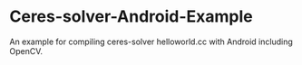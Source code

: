 # Ceres-solver-Android-Example
An example for compiling ceres-solver helloworld.cc with Android including OpenCV. 
